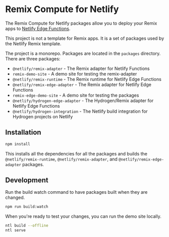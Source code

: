 # Remix Compute for Netlify

The Remix Compute for Netlify packages allow you to deploy your Remix apps to
[Netlify Edge Functions](https://docs.netlify.com/edge-functions/overview/).

This project is not a template for Remix apps. It is a set of packages used by the Netlify Remix template.

The project is a monorepo. Packages are located in the `packages` directory. There are three packages:

- `@netlify/remix-adapter` - The Remix adapter for Netlify Functions
- `remix-demo-site` - A demo site for testing the remix-adapter
- `@netlify/remix-runtime` - The Remix runtime for Netlify Edge Functions
- `@netlify/remix-edge-adapter` - The Remix adapter for Netlify Edge Functions
- `remix-edge-demo-site` - A demo site for testing the packages
- `@netlify/hydrogen-edge-adapter` - The Hydrogen/Remix adapter for Netlify Edge Functions
- `@netlify/hydrogen-integration` - The Netlify build integration for Hydrogen projects on Netlify

## Installation

```bash
npm install
```

This installs all the dependencies for all the packages and builds the `@netlify/remix-runtime`,
`@netlify/remix-adapter`, and `@netlify/remix-edge-adapter` packages.

## Development

Run the build watch command to have packages built when they are changed.

```bash
npm run build:watch
```

When you're ready to test your changes, you can run the demo site locally.

```bash
ntl build --offline
ntl serve
```
